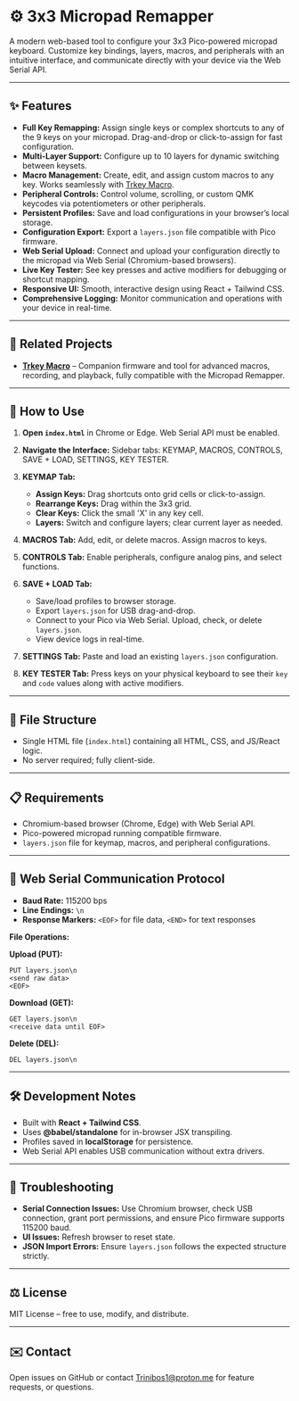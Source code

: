 # ⚙️ 3x3 Micropad Remapper

A modern web-based tool to configure your 3x3 Pico-powered micropad keyboard. Customize key bindings, layers, macros, and peripherals with an intuitive interface, and communicate directly with your device via the Web Serial API.

---

## ✨ Features

* **Full Key Remapping:** Assign single keys or complex shortcuts to any of the 9 keys on your micropad. Drag-and-drop or click-to-assign for fast configuration.
* **Multi-Layer Support:** Configure up to 10 layers for dynamic switching between keysets.
* **Macro Management:** Create, edit, and assign custom macros to any key. Works seamlessly with [Trkey Macro](https://github.com/trinibos1/Trkey_macro).
* **Peripheral Controls:** Control volume, scrolling, or custom QMK keycodes via potentiometers or other peripherals.
* **Persistent Profiles:** Save and load configurations in your browser’s local storage.
* **Configuration Export:** Export a `layers.json` file compatible with Pico firmware.
* **Web Serial Upload:** Connect and upload your configuration directly to the micropad via Web Serial (Chromium-based browsers).
* **Live Key Tester:** See key presses and active modifiers for debugging or shortcut mapping.
* **Responsive UI:** Smooth, interactive design using React + Tailwind CSS.
* **Comprehensive Logging:** Monitor communication and operations with your device in real-time.

---

## 🔗 Related Projects

* **[Trkey Macro](https://github.com/trinibos1/Trkey_macro)** – Companion firmware and tool for advanced macros, recording, and playback, fully compatible with the Micropad Remapper.

---

## 🚀 How to Use

1. **Open `index.html`** in Chrome or Edge. Web Serial API must be enabled.
2. **Navigate the Interface:** Sidebar tabs: KEYMAP, MACROS, CONTROLS, SAVE + LOAD, SETTINGS, KEY TESTER.
3. **KEYMAP Tab:**

   * **Assign Keys:** Drag shortcuts onto grid cells or click-to-assign.
   * **Rearrange Keys:** Drag within the 3x3 grid.
   * **Clear Keys:** Click the small 'X' in any key cell.
   * **Layers:** Switch and configure layers; clear current layer as needed.
4. **MACROS Tab:** Add, edit, or delete macros. Assign macros to keys.
5. **CONTROLS Tab:** Enable peripherals, configure analog pins, and select functions.
6. **SAVE + LOAD Tab:**

   * Save/load profiles to browser storage.
   * Export `layers.json` for USB drag-and-drop.
   * Connect to your Pico via Web Serial. Upload, check, or delete `layers.json`.
   * View device logs in real-time.
7. **SETTINGS Tab:** Paste and load an existing `layers.json` configuration.
8. **KEY TESTER Tab:** Press keys on your physical keyboard to see their `key` and `code` values along with active modifiers.

---

## 📁 File Structure

* Single HTML file (`index.html`) containing all HTML, CSS, and JS/React logic.
* No server required; fully client-side.

---

## 📋 Requirements

* Chromium-based browser (Chrome, Edge) with Web Serial API.
* Pico-powered micropad running compatible firmware.
* `layers.json` file for keymap, macros, and peripheral configurations.

---

## 📡 Web Serial Communication Protocol

* **Baud Rate:** 115200 bps
* **Line Endings:** `\n`
* **Response Markers:** `<EOF>` for file data, `<END>` for text responses

**File Operations:**

**Upload (PUT):**

```
PUT layers.json\n
<send raw data>
<EOF>
```

**Download (GET):**

```
GET layers.json\n
<receive data until EOF>
```

**Delete (DEL):**

```
DEL layers.json\n
```

---

## 🛠️ Development Notes

* Built with **React + Tailwind CSS**.
* Uses **@babel/standalone** for in-browser JSX transpiling.
* Profiles saved in **localStorage** for persistence.
* Web Serial API enables USB communication without extra drivers.

---

## 🐛 Troubleshooting

* **Serial Connection Issues:** Use Chromium browser, check USB connection, grant port permissions, and ensure Pico firmware supports 115200 baud.
* **UI Issues:** Refresh browser to reset state.
* **JSON Import Errors:** Ensure `layers.json` follows the expected structure strictly.

---

## ⚖️ License

MIT License – free to use, modify, and distribute.

---

## ✉️ Contact

Open issues on GitHub or contact Trinibos1@proton.me for feature requests, or questions.


